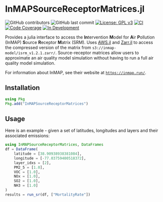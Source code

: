 InMAPSourceReceptorMatrices.jl
===========
![GitHub contributors](https://img.shields.io/github/contributors/e4st-dev/InMAPSourceReceptorMatrices.jl?logo=GitHub)
![GitHub last commit](https://img.shields.io/github/last-commit/e4st-dev/InMAPSourceReceptorMatrices.jl/main?logo=GitHub)
[![License: GPL v3](https://img.shields.io/badge/License-GPLv3-blue.svg)](https://www.gnu.org/licenses/gpl-3.0)
[![CI](https://github.com/e4st-dev/InMAPSourceReceptorMatrices.jl/workflows/CI/badge.svg)](https://github.com/e4st-dev/InMAPSourceReceptorMatrices.jl/actions?query=workflow%3ACI)
[![Code Coverage](https://codecov.io/gh/e4st-dev/InMAPSourceReceptorMatrices.jl/branch/main/graph/badge.svg)](https://codecov.io/gh/e4st-dev/InMAPSourceReceptorMatrices.jl)
[![In Development](https://img.shields.io/badge/docs-dev-blue.svg)](https://e4st-dev.github.io/InMAPSourceReceptorMatrices.jl/dev/)

Provides a julia interface to access the **In**tervention **M**odel for **A**ir **P**ollution (InMAP) **S**ource **R**eceptor **M**atrix (SRM).  Uses [AWS.jl](https://github.com/JuliaCloud/AWS.jl) and [Zarr.jl](https://github.com/JuliaIO/Zarr.jl) to access the compressed version of the matrix from `s3://inmap-model/isrm_v1.2.1.zarr/`.  Source-receptor matrices allow users to approximate an air quality model simulation without having to run a full air quality model simulation.

For information about InMAP, see their website at [`https://inmap.run/`](https://inmap.run/).

## Installation
```julia
using Pkg
Pkg.add("InMAPSourceReceptorMatrices")
```

## Usage

Here is an example - given a set of latitudes, longitudes and layers and their associated emissions:

```julia
using InMAPSourceReceptorMatrices, DataFrames
df = DataFrame(
    latitude = [38.90938938381084],
    longitude = [-77.03759400518372],
    layer_idxs = [2],
    PM2_5 = [1.0],
    VOC = [1.0],
    NOx = [1.0],
    SO2 = [1.0],
    NH3 = [1.0]
)
results = run_sr(df, ["MortalityRate"])
```